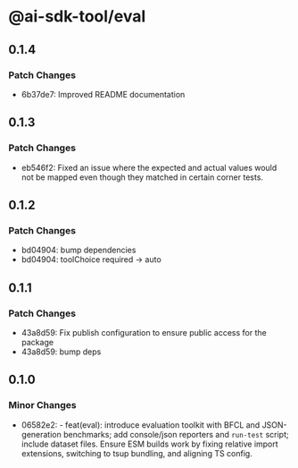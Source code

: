 # @ai-sdk-tool/eval

## 0.1.4

### Patch Changes

- 6b37de7: Improved README documentation

## 0.1.3

### Patch Changes

- eb546f2: Fixed an issue where the expected and actual values ​​would not be mapped even though they matched in certain corner tests.

## 0.1.2

### Patch Changes

- bd04904: bump dependencies
- bd04904: toolChoice required -> auto

## 0.1.1

### Patch Changes

- 43a8d59: Fix publish configuration to ensure public access for the package
- 43a8d59: bump deps

## 0.1.0

### Minor Changes

- 06582e2: - feat(eval): introduce evaluation toolkit with BFCL and JSON-generation benchmarks; add console/json reporters and `run-test` script; include dataset files. Ensure ESM builds work by fixing relative import extensions, switching to tsup bundling, and aligning TS config.
